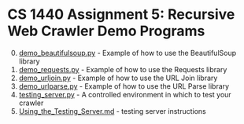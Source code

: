 # CS 1440 Assignment 5: Recursive Web Crawler Demo Programs

0.  [demo_beautifulsoup.py](./demo_beautifulsoup.py) - Example of how to use the BeautifulSoup library
1.  [demo_requests.py](./demo_requests.py) - Example of how to use the Requests library
2.  [demo_urljoin.py](./demo_urljoin.py) - Example of how to use the URL Join library
3.  [demo_urlparse.py](./demo_urlparse.py) - Example of how to use the URL Parse library
4.  [testing_server.py](./testing_server.py) - A controlled environment in which to test your crawler
5.  [Using_the_Testing_Server.md](./Using_the_Testing_Server.md) - testing server instructions
